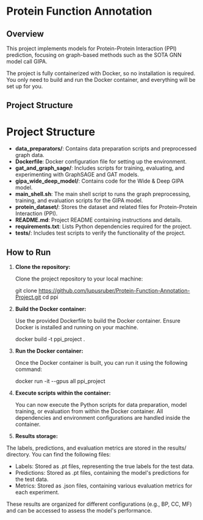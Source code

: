 # Protein Function Annotation

## Overview

This project implements models for Protein-Protein Interaction (PPI) prediction, focusing on graph-based methods such as the SOTA GNN model call GIPA. 

The project is fully containerized with Docker, so no installation is required. You only need to build and run the Docker container, and everything will be set up for you.

## Project Structure

# Project Structure

  - **data_preparators/**: Contains data preparation scripts and preprocessed graph data.
  - **Dockerfile**: Docker configuration file for setting up the environment.
  - **gat_and_graph_sage/**: Includes scripts for training, evaluating, and experimenting with GraphSAGE and GAT models.
  - **gipa_wide_deep_model/**: Contains code for the Wide & Deep GIPA model.
  - **main_shell.sh**: The main shell script to runs the graph preprocessing, training, and evaluation scripts for the GIPA model.
  - **protein_dataset/**: Stores the dataset and related files for Protein-Protein Interaction (PPI).
  - **README.md**: Project README containing instructions and details.
  - **requirements.txt**: Lists Python dependencies required for the project.
  - **tests/**: Includes test scripts to verify the functionality of the project.

## How to Run

1. **Clone the repository:**

   Clone the project repository to your local machine:

   git clone https://github.com/lupusruber/Protein-Function-Annotation-Project.git
   cd ppi

2. **Build the Docker container:**

   Use the provided Dockerfile to build the Docker container. Ensure Docker is installed and running on your machine.

   docker build -t ppi_project .

3. **Run the Docker container:**

   Once the Docker container is built, you can run it using the following command:

   docker run -it --gpus all ppi_project

4. **Execute scripts within the container:**

   You can now execute the Python scripts for data preparation, model training, or evaluation from within the Docker container. All dependencies and environment configurations are handled inside the container.

5. **Results storage:**

The labels, predictions, and evaluation metrics are stored in the results/ directory. You can find the following files:

- Labels: Stored as .pt files, representing the true labels for the test data.
- Predictions: Stored as .pt files, containing the model's predictions for the test data.
- Metrics: Stored as .json files, containing various evaluation metrics for each experiment.

These results are organized for different configurations (e.g., BP, CC, MF) and can be accessed to assess the model's performance.
